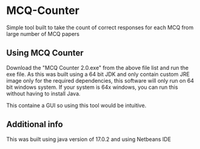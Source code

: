 # MCQ-Counter

Simple tool built to take the count of correct responses for each MCQ from large number of MCQ papers

## Using MCQ Counter

Download the "MCQ Counter 2.0.exe" from the above file list and run the exe file. As this was built using a 64 bit JDK and only contain custom JRE image only for the required dependencies, this software will only run on 64 bit windows system. If your system is 64x windows, you can run this without having to install Java.

This containe a GUI so using this tool would be intuitive.

## Additional info

This was built using java version of 17.0.2 and using Netbeans IDE